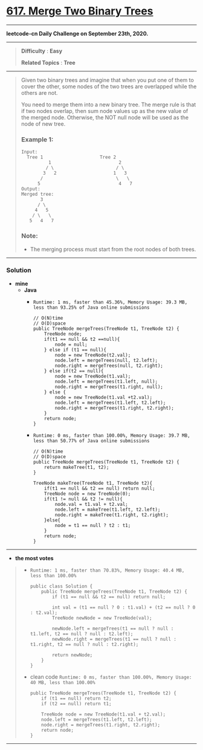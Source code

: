 # [617. Merge Two Binary Trees](https://leetcode.com/problems/merge-two-binary-trees/)

---

**leetcode-cn Daily Challenge on September 23th, 2020.**

---

> **Difficulty** : **Easy**
>
> **Related Topics** : **Tree**

---



> Given two binary trees and imagine that when you put one of them to cover the other, some nodes of the two trees are overlapped while the others are not.
>
> You need to merge them into a new binary tree. The merge rule is that if two nodes overlap, then sum node values up as the new value of the merged node. Otherwise, the NOT null node will be used as the node of new tree.
>
> ### Example 1:
> ```
> Input:
> 	Tree 1                     Tree 2
>           1                         2
>          / \                       / \
>         3   2                     1   3
>        /                           \   \
>       5                             4   7
> Output:
> Merged tree:
> 	     3
> 	    / \
> 	   4   5
> 	  / \   \
> 	 5   4   7
> ```
>
> ### Note:
> * The merging process must start from the root nodes of both trees.


---

### Solution
* **mine**
  * **Java**
    * `Runtime: 1 ms, faster than 45.36%, Memory Usage: 39.3 MB, less than 93.25% of Java online submissions`
      ```
      // O(N)time
      // O(D)space
      public TreeNode mergeTrees(TreeNode t1, TreeNode t2) {
          TreeNode node;
          if(t1 == null && t2 ==null){
              node = null;
          } else if (t1 == null){
              node = new TreeNode(t2.val);
              node.left = mergeTrees(null, t2.left);
              node.right = mergeTrees(null, t2.right);
          } else if(t2 == null){
              node = new TreeNode(t1.val);
              node.left = mergeTrees(t1.left, null);
              node.right = mergeTrees(t1.right, null);
          } else {
              node = new TreeNode(t1.val +t2.val);
              node.left = mergeTrees(t1.left, t2.left);
              node.right = mergeTrees(t1.right, t2.right);
          }
          return node;
      }
      ```

    * `Runtime: 0 ms, faster than 100.00%, Memory Usage: 39.7 MB, less than 50.77% of Java online submissions`
      ```
      // O(N)time
      // O(D)space
      public TreeNode mergeTrees(TreeNode t1, TreeNode t2) {
          return makeTree(t1, t2);
      }

      TreeNode makeTree(TreeNode t1, TreeNode t2){
          if(t1 == null && t2 == null) return null;
          TreeNode node = new TreeNode(0);
          if(t1 != null && t2 != null){
              node.val = t1.val + t2.val;
              node.left = makeTree(t1.left, t2.left);
              node.right = makeTree(t1.right, t2.right);
          }else{
              node = t1 == null ? t2 : t1;
          }
          return node;
      }
      ```
      
---

* **the most votes** 
>  * `Runtime: 1 ms, faster than 70.83%, Memory Usage: 40.4 MB, less than 100.00%`
>    ```
>    public class Solution {
>        public TreeNode mergeTrees(TreeNode t1, TreeNode t2) {
>            if (t1 == null && t2 == null) return null;
>    
>            int val = (t1 == null ? 0 : t1.val) + (t2 == null ? 0 : t2.val);
>            TreeNode newNode = new TreeNode(val);
>    
>            newNode.left = mergeTrees(t1 == null ? null : t1.left, t2 == null ? null : t2.left);
>            newNode.right = mergeTrees(t1 == null ? null : t1.right, t2 == null ? null : t2.right);
>    
>            return newNode;
>        }
>    }
>    ```
>    
>  * clean code `Runtime: 0 ms, faster than 100.00%, Memory Usage: 40 MB, less than 100.00%`
>    ```
>    public TreeNode mergeTrees(TreeNode t1, TreeNode t2) {
>        if (t1 == null) return t2;
>        if (t2 == null) return t1;
>    
>        TreeNode node = new TreeNode(t1.val + t2.val);
>        node.left = mergeTrees(t1.left, t2.left);
>        node.right = mergeTrees(t1.right, t2.right);
>        return node;
>    }
>    ```

---
